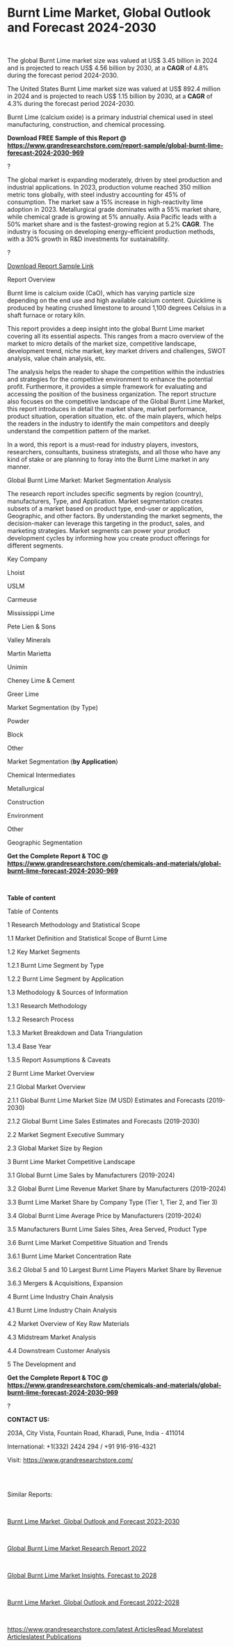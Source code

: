 <h1>Burnt Lime Market, Global Outlook and Forecast 2024-2030</h1><br/><p>The global Burnt Lime market size was valued at US$ 3.45 billion in 2024 and is projected to reach US$ 4.56 billion by 2030, at a <strong>CAGR</strong> of 4.8% during the forecast period 2024-2030.</p>
 
 
 
 <p>The United States Burnt Lime market size was valued at US$ 892.4 million in 2024 and is projected to reach US$ 1.15 billion by 2030, at a <strong>CAGR</strong> of 4.3% during the forecast period 2024-2030.</p>
 
 
 
 <p>Burnt Lime (calcium oxide) is a primary industrial chemical used in steel manufacturing, construction, and chemical processing.</p>
 
 
 
 <div><b>Download FREE Sample of this Report @ <a href="https://www.grandresearchstore.com/report-sample/global-burnt-lime-forecast-2024-2030-969">https://www.grandresearchstore.com/report-sample/global-burnt-lime-forecast-2024-2030-969</a></b></div>
 
 
 
 <p>? </p>
 
 
 
 <p>The global market is expanding moderately, driven by steel production and industrial applications. In 2023, production volume reached 350 million metric tons globally, with steel industry accounting for 45% of consumption. The market saw a 15% increase in high-reactivity lime adoption in 2023. Metallurgical grade dominates with a 55% market share, while chemical grade is growing at 5% annually. Asia Pacific leads with a 50% market share and is the fastest-growing region at 5.2% <strong>CAGR</strong>. The industry is focusing on developing energy-efficient production methods, with a 30% growth in R&D investments for sustainability.</p>
 
 
 
 <p>? </p>
 
 
 
 <p><a href="https://www.grandresearchstore.com/mr-admin/report-sample/global-burnt-lime-forecast-2024-2030-969">Download Report Sample Link</a></p>
 
 
 
 <p>Report Overview</p>
 
 
 
 <p>Burnt lime is calcium oxide (CaO), which has varying particle size depending on the end use and high available calcium content. Quicklime is produced by heating crushed limestone to around 1,100 degrees Celsius in a shaft furnace or rotary kiln.</p>
 
 
 
 <p>This report provides a deep insight into the global Burnt Lime market covering all its essential aspects. This ranges from a macro overview of the market to micro details of the market size, competitive landscape, development trend, niche market, key market drivers and challenges, SWOT analysis, value chain analysis, etc.</p>
 
 
 
 <p>The analysis helps the reader to shape the competition within the industries and strategies for the competitive environment to enhance the potential profit. Furthermore, it provides a simple framework for evaluating and accessing the position of the business organization. The report structure also focuses on the competitive landscape of the Global Burnt Lime Market, this report introduces in detail the market share, market performance, product situation, operation situation, etc. of the main players, which helps the readers in the industry to identify the main competitors and deeply understand the competition pattern of the market.</p>
 
 
 
 <p>In a word, this report is a must-read for industry players, investors, researchers, consultants, business strategists, and all those who have any kind of stake or are planning to foray into the Burnt Lime market in any manner.</p>
 
 
 
 <p>Global Burnt Lime Market: Market Segmentation Analysis</p>
 
 
 
 <p>The research report includes specific segments by region (country), manufacturers, Type, and Application. Market segmentation creates subsets of a market based on product type, end-user or application, Geographic, and other factors. By understanding the market segments, the decision-maker can leverage this targeting in the product, sales, and marketing strategies. Market segments can power your product development cycles by informing how you create product offerings for different segments.</p>
 
 
 
 <p>Key Company</p>
 
 
 
 <p>Lhoist</p>
 
 
 
 <p>USLM</p>
 
 
 
 <p>Carmeuse</p>
 
 
 
 <p>Mississippi Lime</p>
 
 
 
 <p>Pete Lien & Sons</p>
 
 
 
 <p>Valley Minerals</p>
 
 
 
 <p>Martin Marietta</p>
 
 
 
 <p>Unimin</p>
 
 
 
 <p>Cheney Lime & Cement</p>
 
 
 
 <p>Greer Lime</p>
 
 
 
 <p>Market Segmentation (by Type)</p>
 
 
 
 <p>Powder</p>
 
 
 
 <p>Block</p>
 
 
 
 <p>Other</p>
 
 
 
 <p>Market Segmentation (<strong>by Application</strong>)</p>
 
 
 
 <p>Chemical Intermediates</p>
 
 
 
 <p>Metallurgical</p>
 
 
 
 <p>Construction</p>
 
 
 
 <p>Environment</p>
 
 
 
 <p>Other</p>
 
 
 
 <p>Geographic Segmentation</p>
 
 
 
 <div><b>Get the Complete Report & TOC @ <a href="https://www.grandresearchstore.com/chemicals-and-materials/global-burnt-lime-forecast-2024-2030-969">https://www.grandresearchstore.com/chemicals-and-materials/global-burnt-lime-forecast-2024-2030-969</a></b></div>
 
 
 
 <p><br />
 
 <b>Table of content</b></p>
 
 
 
 <p>Table of Contents<br />
 
 1 Research Methodology and Statistical Scope<br />
 
 1.1 Market Definition and Statistical Scope of Burnt Lime<br />
 
 1.2 Key Market Segments<br />
 
 1.2.1 Burnt Lime Segment by Type<br />
 
 1.2.2 Burnt Lime Segment by Application<br />
 
 1.3 Methodology & Sources of Information<br />
 
 1.3.1 Research Methodology<br />
 
 1.3.2 Research Process<br />
 
 1.3.3 Market Breakdown and Data Triangulation<br />
 
 1.3.4 Base Year<br />
 
 1.3.5 Report Assumptions & Caveats<br />
 
 2 Burnt Lime Market Overview<br />
 
 2.1 Global Market Overview<br />
 
 2.1.1 Global Burnt Lime Market Size (M USD) Estimates and Forecasts (2019-2030)<br />
 
 2.1.2 Global Burnt Lime Sales Estimates and Forecasts (2019-2030)<br />
 
 2.2 Market Segment Executive Summary<br />
 
 2.3 Global Market Size by Region<br />
 
 3 Burnt Lime Market Competitive Landscape<br />
 
 3.1 Global Burnt Lime Sales by Manufacturers (2019-2024)<br />
 
 3.2 Global Burnt Lime Revenue Market Share by Manufacturers (2019-2024)<br />
 
 3.3 Burnt Lime Market Share by Company Type (Tier 1, Tier 2, and Tier 3)<br />
 
 3.4 Global Burnt Lime Average Price by Manufacturers (2019-2024)<br />
 
 3.5 Manufacturers Burnt Lime Sales Sites, Area Served, Product Type<br />
 
 3.6 Burnt Lime Market Competitive Situation and Trends<br />
 
 3.6.1 Burnt Lime Market Concentration Rate<br />
 
 3.6.2 Global 5 and 10 Largest Burnt Lime Players Market Share by Revenue<br />
 
 3.6.3 Mergers & Acquisitions, Expansion<br />
 
 4 Burnt Lime Industry Chain Analysis<br />
 
 4.1 Burnt Lime Industry Chain Analysis<br />
 
 4.2 Market Overview of Key Raw Materials<br />
 
 4.3 Midstream Market Analysis<br />
 
 4.4 Downstream Customer Analysis<br />
 
 5 The Development and</p>
 
 
 
 <div><b>Get the Complete Report & TOC @ <a href="https://www.grandresearchstore.com/chemicals-and-materials/global-burnt-lime-forecast-2024-2030-969">https://www.grandresearchstore.com/chemicals-and-materials/global-burnt-lime-forecast-2024-2030-969</a></b></div>
 
 
 
 <p>? </p>
 
 
 
 <p><b>CONTACT US:</b><br />
 
 203A, City Vista, Fountain Road, Kharadi, Pune, India - 411014<br />
 
 International: +1(332) 2424 294 / +91 916-916-4321<br />
 
 Visit: <a href="https://www.grandresearchstore.com/">https://www.grandresearchstore.com/</a><br />
 
 <br />
 
 <br />
 
 Similar Reports:<br />
 
 <br />
 
 <a href="https://www.grandresearchstore.com/chemicals-and-materials/global-burnt-lime-forecast-2023-2030-144">Burnt Lime Market, Global Outlook and Forecast 2023-2030</a><br />
 
 <br />
 
 <a href="https://www.grandresearchstore.com/chemicals-and-materials/global-burnt-lime-2022-518">Global Burnt Lime Market Research Report 2022</a><br />
 
 <br />
 
 <a href="https://www.grandresearchstore.com/chemicals-and-materials/global-burnt-lime-2028-555">Global Burnt Lime Market Insights, Forecast to 2028</a><br />
 
 <br />
 
 <a href="https://www.grandresearchstore.com/chemicals-and-materials/global-burnt-lime-forecast-2022-2028-368">Burnt Lime Market, Global Outlook and Forecast 2022-2028</a><br />
 
 <br />
 
 <a href="https://gyeongbokgung.com">https://www.grandresearchstore.com/</a><a href="https://hallyeomaritime.com">latest Articles</a><a href="https://jingwansa.com">Read More</a><a href="https://nguoiviet.jp/">latest Articles</a><a href="https://www.intelmarketresearch.com/">latest Publications</a></p>